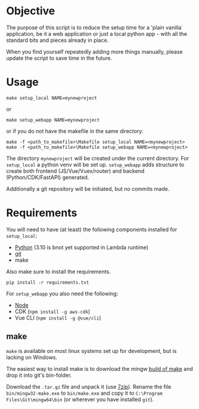 # Objective

The purpose of this script is to reduce the setup time for a 'plain vanilla´ application, be it a web application or just a local python app - with all the standard bits and pieces already in place.

When you find yourself repeatedly adding more things manually, please update the script to save time in the future.

# Usage

```
make setup_local NAME=mynewproject
```

or

```
make setup_webapp NAME=mynewproject
```

or if you do not have the makefile in the same directory:

```
make -f <path_to_makefile>\Makefile setup_local NAME=<mynewproject>
make -f <path_to_makefile>\Makefile setup_webapp NAME=<mynewproject>
```

The directory `mynewproject` will be created under the current directory. For `setup_local` a python venv will be set up. `setup_webapp` adds structure to create both frontend (JS/Vue/Vuex/router) and backend (Python/CDK/FastAPI) generated.

Additionally a git repository will be initiated, but no commits made.

# Requirements
You will need to have (at least) the following components installed for `setup_local`:

* [Python](https://www.python.org/downloads/release/python-399/) (3.10 is bnot yet supported in Lambda runtime)
* [git](https://git-scm.com/downloads)
* make

Also make sure to install the requirements.

```
pip install -r requirements.txt
```

For `setup_webapp` you also need the following:

* [Node](https://nodejs.org/en/download/)
* CDK (`npm install -g aws-cdk`)
* Vue CLI (`npm install -g @vue/cli`)

## make
`make` is available on most linux systems set up for development, but
is lacking on Windows.

The easiest way to install make is to download the mingw [build of make](https://sourceforge.net/projects/mingw/files/MinGW/Extension/make/mingw32-make-3.80-3/) and drop it into
git's bin-folder.

Download the `.tar.gz` file and unpack it (use [7zip](https://www.7-zip.org/download.html)). Rename the file `bin/mingw32-make.exe` to `bin/make.exe` and copy it to `C:\Program Files\Git\mingw64\bin` (or wherever you have installed `git`).

